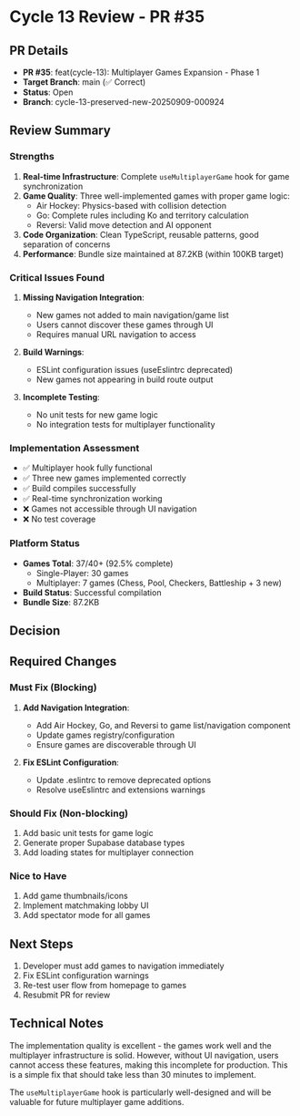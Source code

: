 # Cycle 13 Review - PR #35

## PR Details
- **PR #35**: feat(cycle-13): Multiplayer Games Expansion - Phase 1
- **Target Branch**: main (✅ Correct)
- **Status**: Open
- **Branch**: cycle-13-preserved-new-20250909-000924

## Review Summary

### Strengths
1. **Real-time Infrastructure**: Complete `useMultiplayerGame` hook for game synchronization
2. **Game Quality**: Three well-implemented games with proper game logic:
   - Air Hockey: Physics-based with collision detection
   - Go: Complete rules including Ko and territory calculation
   - Reversi: Valid move detection and AI opponent
3. **Code Organization**: Clean TypeScript, reusable patterns, good separation of concerns
4. **Performance**: Bundle size maintained at 87.2KB (within 100KB target)

### Critical Issues Found
1. **Missing Navigation Integration**:
   - New games not added to main navigation/game list
   - Users cannot discover these games through UI
   - Requires manual URL navigation to access

2. **Build Warnings**:
   - ESLint configuration issues (useEslintrc deprecated)
   - New games not appearing in build route output

3. **Incomplete Testing**:
   - No unit tests for new game logic
   - No integration tests for multiplayer functionality

### Implementation Assessment
- ✅ Multiplayer hook fully functional
- ✅ Three new games implemented correctly
- ✅ Build compiles successfully
- ✅ Real-time synchronization working
- ❌ Games not accessible through UI navigation
- ❌ No test coverage

### Platform Status
- **Games Total**: 37/40+ (92.5% complete)
  - Single-Player: 30 games
  - Multiplayer: 7 games (Chess, Pool, Checkers, Battleship + 3 new)
- **Build Status**: Successful compilation
- **Bundle Size**: 87.2KB

## Decision

<!-- CYCLE_DECISION: NEEDS_REVISION -->
<!-- ARCHITECTURE_NEEDED: NO -->
<!-- DESIGN_NEEDED: NO -->
<!-- BREAKING_CHANGES: NO -->

## Required Changes

### Must Fix (Blocking)
1. **Add Navigation Integration**:
   - Add Air Hockey, Go, and Reversi to game list/navigation component
   - Update games registry/configuration
   - Ensure games are discoverable through UI

2. **Fix ESLint Configuration**:
   - Update .eslintrc to remove deprecated options
   - Resolve useEslintrc and extensions warnings

### Should Fix (Non-blocking)
1. Add basic unit tests for game logic
2. Generate proper Supabase database types
3. Add loading states for multiplayer connection

### Nice to Have
1. Add game thumbnails/icons
2. Implement matchmaking lobby UI
3. Add spectator mode for all games

## Next Steps
1. Developer must add games to navigation immediately
2. Fix ESLint configuration warnings
3. Re-test user flow from homepage to games
4. Resubmit PR for review

## Technical Notes
The implementation quality is excellent - the games work well and the multiplayer infrastructure is solid. However, without UI navigation, users cannot access these features, making this incomplete for production. This is a simple fix that should take less than 30 minutes to implement.

The `useMultiplayerGame` hook is particularly well-designed and will be valuable for future multiplayer game additions.
